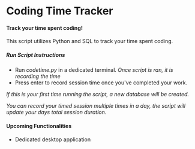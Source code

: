 # Coding Time Tracker
#### Track your time spent coding!
This script utilizes Python and SQL to track your time spent coding.
##### Run Script Instructions
- Run *codetime.py* in a dedicated terminal.
*Once script is ran, it is recording the time*
- Press enter to record session time once you've completed your work.  

*If this is your first time running the script, a new database will be created.*  

*You can record your timed session multiple times in a day, the script will update your days total session duration.*  

#### Upcoming Functionalities
- Dedicated desktop application
